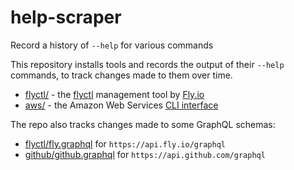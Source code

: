# help-scraper

Record a history of `--help` for various commands

This repository installs tools and records the output of their `--help` commands, to track changes made to them over time.

- [flyctl/](flyctl/) - the [flyctl](https://github.com/superfly/flyctl/) management tool by [Fly.io](https://fly.io/)
- [aws/](aws/) - the Amazon Web Services [CLI interface](https://aws.amazon.com/cli/)

The repo also tracks changes made to some GraphQL schemas:

- [flyctl/fly.graphql](flyctl/fly.graphql) for `https://api.fly.io/graphql`
- [github/github.graphql](github/github.graphql) for `https://api.github.com/graphql`
